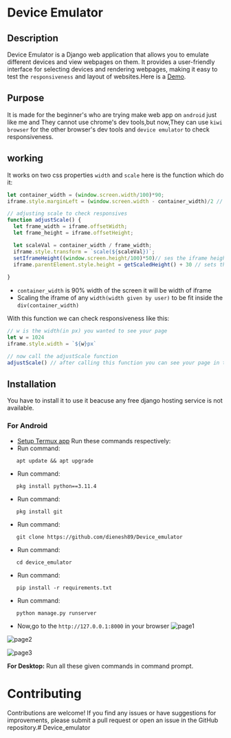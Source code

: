 # Device Emulator

## Description

Device Emulator is a Django web application that allows you to emulate different devices and view webpages on them. It provides a user-friendly interface for selecting devices and rendering webpages, making it easy to test the ```responsiveness``` and layout of websites.Here is a [Demo](https://demo.mo).

## Purpose

It is made for the beginner's who are trying make web app on ```android``` just like me and They cannot use chrome's dev tools,but now,They can use ```kiwi browser``` for the other browser's dev tools and ```device emulator``` to check responsiveness.

## working
It works on two css properties ```width``` and ```scale``` here is the function which do it:
```js
let container_width = (window.screen.width/100)*90;
iframe.style.marginLeft = (window.screen.width - container_width)/2 // centering the frame

// adjusting scale to check responsives
function adjustScale() {
  let frame_width = iframe.offsetWidth;
  let frame_height = iframe.offsetHeight;

  let scaleVal = container_width / frame_width;
  iframe.style.transform = `scale(${scaleVal})`;
  setIframeHeight((window.screen.height/100)*50)// ses the iframe height 50% of the screen
  iframe.parentElement.style.height = getScaledHeight() + 30 // sets the height of parent div of iframe to fit the iframe in the div
  
}

```

- ```container_width``` is 90% width of the screen it will be width of iframe
- Scaling the iframe of any ```width(width given by user)``` to be fit inside the ```div(container_width)```

With this function we can check responsiveness like this:
```js
// w is the width(in px) you wanted to see your page
let w = 1024
iframe.style.width = `${w}px`

// now call the adjustScale function
adjustScale() // after calling this function you can see your page in the width of 1024px
```        
## Installation
You have to install it to use it beacuse any free django hosting service is not available.
### For Android
- [Setup Termux app](https://www.geeksforgeeks.org/how-to-install-termux-on-android/amp/)
Run these commands respectively:
- Run command:
```shell
   apt update && apt upgrade
```
- Run command:
```shell
   pkg install python==3.11.4
```
- Run command:
```shell
   pkg install git
```
- Run command:
```shell
   git clone https://github.com/dienesh89/Device_emulator
```
- Run command:
```shell
   cd device_emulator
```
- Run command:
```shell
   pip install -r requirements.txt
```
- Run command:
```shell
   python manage.py runserver
```
- Now,go to the ```http://127.0.0.1:8000``` in your browser
![page1](http://127.0.0.1:8000/static/readme_images/page1.jpg)

![page2](http://127.0.0.1:8000/static/readme_images/page2.jpg)  

![page3](http://127.0.0.1:8000/static/readme_images/page3.jpg)  

**For Desktop:** Run all these given commands in command prompt.

# Contributing
Contributions are welcome! If you find any issues or have suggestions for improvements, please submit a pull request or open an issue in the GitHub repository.# Device_emulator
